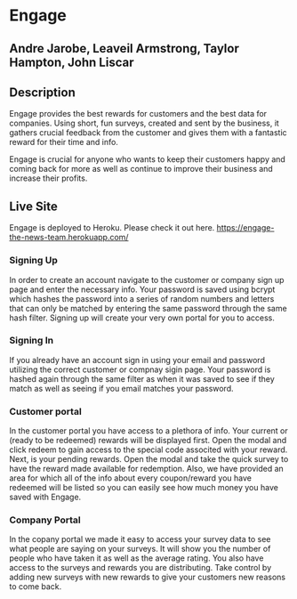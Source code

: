 # Engage

## Andre Jarobe, Leaveil Armstrong, Taylor Hampton, John Liscar 

## Description
Engage provides the best rewards for customers and the best data for companies. Using short, fun surveys, created and sent by the business, it gathers crucial feedback from the customer and gives them with a fantastic reward for their time and info.

Engage is crucial for anyone who wants to keep their customers happy and coming back for more as well as continue to improve their business and increase their profits.

## Live Site
Engage is deployed to Heroku. Please check it out here.
https://engage-the-news-team.herokuapp.com/

### Signing Up
In order to create an account navigate to the customer or company sign up page and enter the necessary info. Your password is saved using bcrypt which hashes the password into a series of random numbers and letters that can only be matched by entering the same password through the same hash filter. Signing up will create your very own portal for you to access.

### Signing In
If you already have an account sign in using your email and password utilizing the correct customer or compnay sigin page. Your password is hashed again through the same filter as when it was saved to see if they match as well as seeing if you email matches your password.

### Customer portal
In the customer portal you have access to a plethora of info. Your current or (ready to be redeemed) rewards will be displayed first. Open the modal and click redeem to gain access to the special code associted with your reward. Next, is your pending rewards. Open the modal and take the quick survey to have the reward made available for redemption. Also, we have provided an area for which all of the info about every coupon/reward you have redeemed will be listed so you can easily see how much money you have saved with Engage.

### Company Portal
In the copany portal we made it easy to access your survey data to see what people are saying on your surveys. It will show you the number of people who have taken it as well as the average rating. You also have access to the surveys and rewards you are distributing. Take control by adding new surveys with new rewards to give your customers new reasons to come back.


